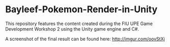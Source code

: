 # Bayleef-Pokemon-Render-in-Unity
This repository features the content created during the FIU UPE Game Development Workshop 2 using the Unity game engine and C#.

A screenshot of the final result can be found here: http://imgur.com/oovStXj
